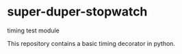 # super-duper-stopwatch
timing test module

This repository contains a basic timing decorator in python.
